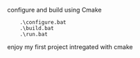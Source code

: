 configure and build using Cmake 

        .\configure.bat
        .\build.bat
        .\run.bat

enjoy my first project intregated with cmake 
